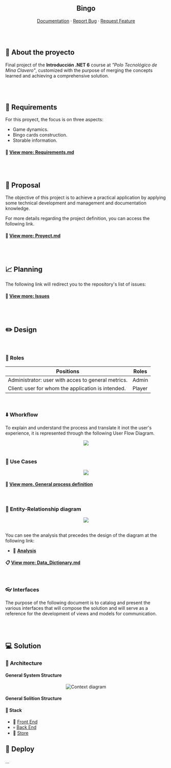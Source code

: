 <section align="center">

# Bingo


[Documentation](https://github.com/MatiasMolina000/Juegobingo/tree/main)
·
[Report Bug](https://github.com/MatiasMolina000/Juegobingo/issues)
·
[Request Feature](https://github.com/MatiasMolina000/Juegobingo/issues)

</section>

<br><br>

## 💼 About the proyecto
Final project of the **Introducción .NET 6** course at *"Polo Tecnológico de Mina Clavero"*, customized with the purpose of merging the concepts learned and achieving a comprehensive solution.

<br><br>

## 📝 Requirements
For this proyect, the focus is on three aspects:
 - Game dynamics.
 - Bingo cards construction.
 - Storable information.

#### 🔎 [View more: Requirements.md](./docs/Requirements.md)

<br><br>

## 📖 Proposal
The objective of this project is to achieve a practical application by applying some technical development and management and documentation knowledge.

For more details regarding the project definition, you can access the following link.
#### 🔎 [View more: Proyect.md](./docs/Proyect.md)

<br><br>

## 📈 Planning
The following link will redirect you to the repository's list of issues:

#### 🎫 [View more: Issues](https://github.com/users/MatiasMolina000/projects/1/views/2?layout=roadmap)

<br><br>

## ✏️ Design

<br>

### 👥 Roles

<table align=center>
    <thead>
        <tr>
            <th>Positions</th>
            <th>Roles</th>
        </tr>
    </thead>
    <tbody>
        <tr>
            <td>Administrator: user with acces to general metrics.</td>
            <td>Admin</td>
        </tr>
        <tr>
            <td>Client: user for whom the application is intended.</td>
            <td>Player</td>
        </tr>
    </tbody>
</table>

<br>

### ⬇️ Whorkflow
To explain and understand the process and translate it inot the user's experience, it is represented through the following User Flow Diagram.

<section align=center>
    <img src="./docs/assets/diagrams/UserFlow.jpg">
</section>

<br>

### 👤 Use Cases

<section align=center>
    <img src="./docs/assets/diagrams/useCases.jpg">
</section>

#### 🔎 [View more. General process definition](./docs/redesign/General_process_definition.md)

<br>

### 🔖 Entity-Relationship diagram

<section align=center>
    <img src="./docs/assets/diagrams/New_DER.jpg">
</section>

<br>

You can see the analysis that precedes the design of the diagram at the following link: 
- 🔬 [**Analysis**](./docs/redesign/Database_model_review.md)

#### 📋 [View more: Data_Dictionary.md](./docs/redesign/Data_Dictionary.md)

<br>

### 👓 Interfaces

The purpose of the following document is to catalog and present the various interfaces that will compose the solution and will serve as a reference for the development of views and models for communication.

<!--
#### 📋 [Interface_Description.md]()
-->

<br><br>

## 💻 Solution

### 📐 Architecture

#### General System Structure

<section align=center>
    <img src="./" alt="Context diagram">
</section>

#### General Solition Structure

#### 👾 Stack

- 🌸 [Front End]()
- 💀 [Back End]()
- 🏦 [Store]()

## 🚀 Deploy

...